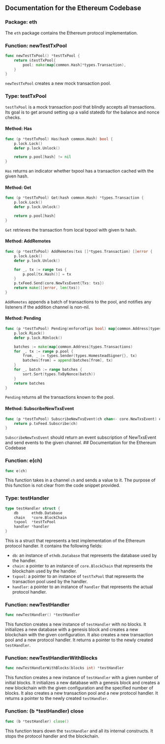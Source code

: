 ## Documentation for the Ethereum Codebase

### Package: eth

The `eth` package contains the Ethereum protocol implementation.

### Function: newTestTxPool

```go
func newTestTxPool() *testTxPool {
	return &testTxPool{
		pool: make(map[common.Hash]*types.Transaction),
	}
}
```

`newTestTxPool` creates a new mock transaction pool.

### Type: testTxPool

`testTxPool` is a mock transaction pool that blindly accepts all transactions. Its goal is to get around setting up a valid statedb for the balance and nonce checks.

#### Method: Has

```go
func (p *testTxPool) Has(hash common.Hash) bool {
	p.lock.Lock()
	defer p.lock.Unlock()

	return p.pool[hash] != nil
}
```

`Has` returns an indicator whether txpool has a transaction cached with the given hash.

#### Method: Get

```go
func (p *testTxPool) Get(hash common.Hash) *types.Transaction {
	p.lock.Lock()
	defer p.lock.Unlock()

	return p.pool[hash]
}
```

`Get` retrieves the transaction from local txpool with given tx hash.

#### Method: AddRemotes

```go
func (p *testTxPool) AddRemotes(txs []*types.Transaction) []error {
	p.lock.Lock()
	defer p.lock.Unlock()

	for _, tx := range txs {
		p.pool[tx.Hash()] = tx
	}
	p.txFeed.Send(core.NewTxsEvent{Txs: txs})
	return make([]error, len(txs))
}
```

`AddRemotes` appends a batch of transactions to the pool, and notifies any listeners if the addition channel is non-nil.

#### Method: Pending

```go
func (p *testTxPool) Pending(enforceTips bool) map[common.Address]types.Transactions {
	p.lock.RLock()
	defer p.lock.RUnlock()

	batches := make(map[common.Address]types.Transactions)
	for _, tx := range p.pool {
		from, _ := types.Sender(types.HomesteadSigner{}, tx)
		batches[from] = append(batches[from], tx)
	}
	for _, batch := range batches {
		sort.Sort(types.TxByNonce(batch))
	}
	return batches
}
```

`Pending` returns all the transactions known to the pool.

#### Method: SubscribeNewTxsEvent

```go
func (p *testTxPool) SubscribeNewTxsEvent(ch chan<- core.NewTxsEvent) event.Subscription {
	return p.txFeed.Subscribe(ch)
}
```

`SubscribeNewTxsEvent` should return an event subscription of NewTxsEvent and send events to the given channel. ## Documentation for the Ethereum Codebase

### Function: e(ch)

```go
func e(ch)
```

This function takes in a channel `ch` and sends a value to it. The purpose of this function is not clear from the code snippet provided. 

### Type: testHandler

```go
type testHandler struct {
	db      ethdb.Database
	chain   *core.BlockChain
	txpool  *testTxPool
	handler *handler
}
```

This is a struct that represents a test implementation of the Ethereum protocol handler. It contains the following fields:

- `db`: an instance of `ethdb.Database` that represents the database used by the handler.
- `chain`: a pointer to an instance of `core.BlockChain` that represents the blockchain used by the handler.
- `txpool`: a pointer to an instance of `testTxPool` that represents the transaction pool used by the handler.
- `handler`: a pointer to an instance of `handler` that represents the actual protocol handler.

### Function: newTestHandler

```go
func newTestHandler() *testHandler
```

This function creates a new instance of `testHandler` with no blocks. It initializes a new database with a genesis block and creates a new blockchain with the given configuration. It also creates a new transaction pool and a new protocol handler. It returns a pointer to the newly created `testHandler`.

### Function: newTestHandlerWithBlocks

```go
func newTestHandlerWithBlocks(blocks int) *testHandler
```

This function creates a new instance of `testHandler` with a given number of initial blocks. It initializes a new database with a genesis block and creates a new blockchain with the given configuration and the specified number of blocks. It also creates a new transaction pool and a new protocol handler. It returns a pointer to the newly created `testHandler`.

### Function: (b *testHandler) close

```go
func (b *testHandler) close()
```

This function tears down the `testHandler` and all its internal constructs. It stops the protocol handler and the blockchain.